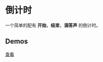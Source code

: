 # 倒计时

一个简单的配有 **开始**，**结束**，**滴答声** 的倒计时。


## Demos

[查看](http://demos.chenjiehua.me/timeticker/)

